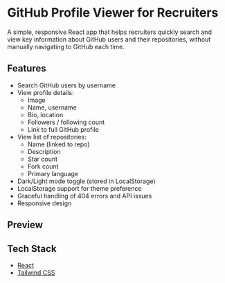 # GitHub Profile Viewer for Recruiters

A simple, responsive React app that helps recruiters quickly search and view key information about GitHub users and their repositories, without manually navigating to GitHub each time.

## Features

- Search GitHub users by username
- View profile details:
  - Image
  - Name, username
  - Bio, location
  - Followers / following count
  - Link to full GitHub profile
- View list of repositories:
  - Name (linked to repo)
  - Description
  - Star count
  - Fork count
  - Primary language
- Dark/Light mode toggle (stored in LocalStorage)
- LocalStorage support for theme preference
- Graceful handling of 404 errors and API issues
- Responsive design

## Preview

## Tech Stack

- [React](https://reactjs.org/)
- [Tailwind CSS](https://tailwindcss.com/)
